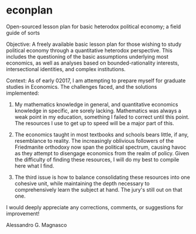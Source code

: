 # econplan
Open-sourced lesson plan for basic heterodox political economy; a field guide of sorts

Objective: A freely available basic lesson plan for those wishing to study political economy through a quantitative heterodox perspective. This includes the questioning of the basic assumptions underlying most economics, as well as analyses based on bounded-rationality interests, intersectional identities, and complex institutions.

Context: As of early 02017, I am attempting to prepare myself for graduate studies in Economics. The challenges faced, and the solutions implemented:

1) My mathematics knowledge in general, and quantitative economics knowledge in specific, are sorely lacking. Mathematics was always a weak point in my education, something I failed to correct until this point. The resources I use to get up to speed will be a major part of this.

2) The economics taught in most textbooks and schools bears little, if any, resemblance to reality. The increasingly oblivious followers of the Friedmanite orthodoxy now span the political spectrum, causing havoc as they attempt to disengage economics from the realm of policy. Given the difficulty of finding these resources, I will do my best to compile here what I find.

3) The third issue is how to balance consolidating these resources into one cohesive unit, while maintaining the depth necessary to comprehensively learn the subject at hand. The jury's still out on that one.

I would deeply appreciate any corrections, comments, or suggestions for improvement!

Alessandro G. Magnasco
